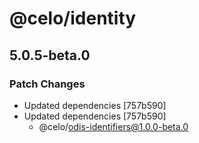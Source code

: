 # @celo/identity

## 5.0.5-beta.0

### Patch Changes

- Updated dependencies [757b590]
- Updated dependencies [757b590]
  - @celo/odis-identifiers@1.0.0-beta.0
